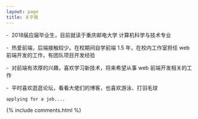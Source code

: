 ```yaml
---
layout: page
title: 关于我 
---
```


<p>-&nbsp;&nbsp;2018届应届毕业生，目前就读于重庆邮电大学 计算机科学与技术专业
<p>-&nbsp;&nbsp;热爱前端，后端接触较少。在校期间自学前端 1.5 年，在校内工作室担任 web 前端开发的工作，有团队项目开发经验
<p>-&nbsp;&nbsp;对前端有浓厚的兴趣，喜欢学习新技术，将来希望从事 web 前端开发相关的工作
<p>-&nbsp;&nbsp;平时喜欢逛逛论坛，看看大佬们的博客，也喜欢游泳、打羽毛球
<div class="highlighter-rouge"><pre class="highlight"><code class="hljs javascript"><span class="hljs-built_in">applying</span> for a job....</code></pre></div>

{% include comments.html %}



